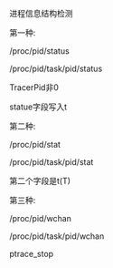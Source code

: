 进程信息结构检测

第一种:

/proc/pid/status

/proc/pid/task/pid/status

TracerPid非0

statue字段写入t

第二种:

/proc/pid/stat

/proc/pid/task/pid/stat

第二个字段是t(T)



第三种:

/proc/pid/wchan

/proc/pid/task/pid/wchan

ptrace_stop